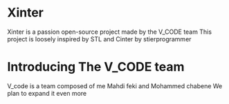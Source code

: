 #  Xinter
Xinter is a passion open-source project made by the V_CODE team
This project is loosely inspired by STL and Cinter by stierprogrammer
# Introducing The V_CODE team
V_code is a team composed of me Mahdi feki and Mohammed chabene
We plan to expand it even more
